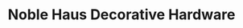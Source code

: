 ---
title: "Noble Haus Decorative Hardware"
url: /east-york/noble-haus-decorative-hardware/
shop: Leerstehend
---